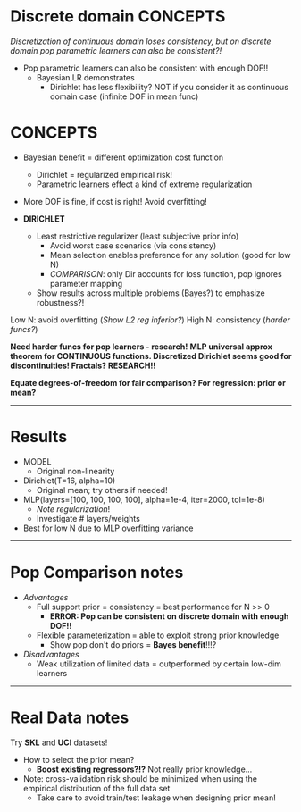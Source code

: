 # Discrete domain CONCEPTS
*Discretization of continuous domain loses consistency, but on discrete domain pop parametric learners can also be consistent?!*
- Pop parametric learners can also be consistent with enough DOF!!
  - Bayesian LR demonstrates
    - Dirichlet has less flexibility? NOT if you consider it as continuous domain case (infinite DOF in mean func)


# CONCEPTS
- Bayesian benefit = different optimization cost function
  - Dirichlet = regularized empirical risk!
  - Parametric learners effect a kind of extreme regularization
- More DOF is fine, if cost is right! Avoid overfitting!

- **DIRICHLET**
  - Least restrictive regularizer (least subjective prior info)
    - Avoid worst case scenarios (via consistency)
    - Mean selection enables preference for any solution (good for low N)
    - *COMPARISON*: only Dir accounts for loss function, pop ignores parameter mapping
  - Show results across multiple problems (Bayes?) to emphasize robustness?!

Low N: avoid overfitting (*Show L2 reg inferior?*)
High N: consistency (*harder funcs?*)

**Need harder funcs for pop learners - research!**
**MLP universal approx theorem for CONTINUOUS functions. Discretized Dirichlet seems good for discontinuities! Fractals? RESEARCH!!**

**Equate degrees-of-freedom for fair comparison? For regression: prior or mean?**


---
# Results

- MODEL
  - Original non-linearity
- Dirichlet(T=16, alpha=10)
  - Original mean; try others if needed!
- MLP(layers=[100, 100, 100, 100], alpha=1e-4, iter=2000, tol=1e-8)
  - *Note regularization*!
  - Investigate # layers/weights
- Best for low N due to MLP overfitting variance


---
# Pop Comparison notes
- *Advantages*
  - Full support prior = consistency = best performance for N >> 0
    - **ERROR: Pop can be consistent on discrete domain with enough DOF!!**
  - Flexible parameterization = able to exploit strong prior knowledge
    - Show pop don't do priors = **Bayes benefit**!!!?
- *Disadvantages*
  - Weak utilization of limited data = outperformed by certain low-dim learners


---
# Real Data notes
Try **SKL** and **UCI** datasets!

- How to select the prior mean?
  - **Boost existing regressors?!?** Not really prior knowledge...
- Note: cross-validation risk should be minimized when using the empirical distribution of the full data set
  - Take care to avoid train/test leakage when designing prior mean!
